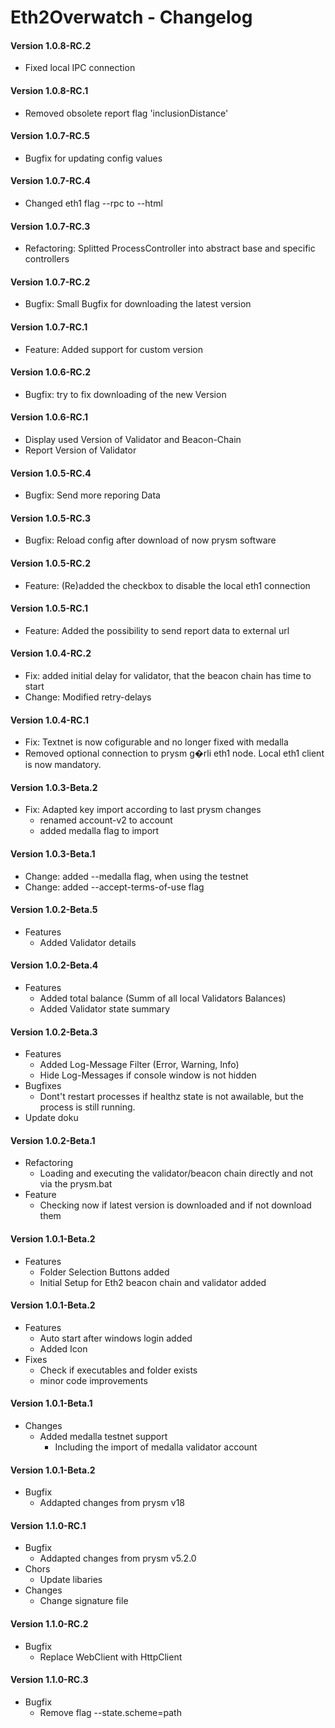 # Eth2Overwatch - Changelog

#### Version 1.0.8-RC.2
+ Fixed local IPC connection 

#### Version 1.0.8-RC.1
+ Removed obsolete report flag 'inclusionDistance'

#### Version 1.0.7-RC.5
+ Bugfix for updating config values

#### Version 1.0.7-RC.4
+ Changed eth1 flag --rpc to --html

#### Version 1.0.7-RC.3
+ Refactoring: Splitted ProcessController into abstract base and specific controllers 

#### Version 1.0.7-RC.2
+ Bugfix: Small Bugfix for downloading the latest version

#### Version 1.0.7-RC.1
+ Feature: Added support for custom version

#### Version 1.0.6-RC.2
+ Bugfix: try to fix downloading of the new Version

#### Version 1.0.6-RC.1
+ Display used Version of Validator and Beacon-Chain
+ Report Version of Validator

#### Version 1.0.5-RC.4
+ Bugfix: Send more reporing Data

#### Version 1.0.5-RC.3
+ Bugfix: Reload config after download of now prysm software

#### Version 1.0.5-RC.2
+ Feature: (Re)added the checkbox to disable the local eth1 connection

#### Version 1.0.5-RC.1
+ Feature: Added the possibility to send report data to external url

#### Version 1.0.4-RC.2
+ Fix: added initial delay for validator, that the beacon chain has time to start
+ Change: Modified retry-delays

#### Version 1.0.4-RC.1
+ Fix: Textnet is now cofigurable and no longer fixed with medalla
+ Removed optional connection to prysm g�rli eth1 node. Local eth1 client is now mandatory.

#### Version 1.0.3-Beta.2
+ Fix: Adapted key import according to last prysm changes 
  + renamed account-v2 to account
  + added medalla flag to import

#### Version 1.0.3-Beta.1
+ Change: added --medalla flag, when using the testnet
+ Change: added --accept-terms-of-use flag

#### Version 1.0.2-Beta.5
+ Features
  + Added Validator details

#### Version 1.0.2-Beta.4
+ Features
  + Added total balance (Summ of all local Validators Balances)
  + Added Validator state summary

#### Version 1.0.2-Beta.3
+ Features  
  + Added Log-Message Filter (Error, Warning, Info)
  + Hide Log-Messages if console window is not hidden
+ Bugfixes
  + Dont't restart processes if healthz state is not awailable, but the process is still running.
+ Update doku

#### Version 1.0.2-Beta.1
+ Refactoring 
  + Loading and executing the validator/beacon chain directly and not via the prysm.bat
+ Feature
  + Checking now if latest version is downloaded and if not download them

#### Version 1.0.1-Beta.2
+ Features
  + Folder Selection Buttons added
  + Initial Setup for Eth2 beacon chain and validator added
#### Version 1.0.1-Beta.2
+ Features
    + Auto start after windows login added
    + Added Icon
+ Fixes
    + Check if executables and folder exists
    + minor code improvements
#### Version 1.0.1-Beta.1
+ Changes
  + Added medalla testnet support
    + Including the import of medalla validator account
#### Version 1.0.1-Beta.2
+ Bugfix
  + Addapted changes from prysm v18
#### Version 1.1.0-RC.1
+ Bugfix
  + Addapted changes from prysm v5.2.0
+ Chors
  + Update libaries
+ Changes
  + Change signature file
#### Version 1.1.0-RC.2
+ Bugfix
  + Replace WebClient with HttpClient
  
#### Version 1.1.0-RC.3
+ Bugfix
  + Remove flag --state.scheme=path
    
  